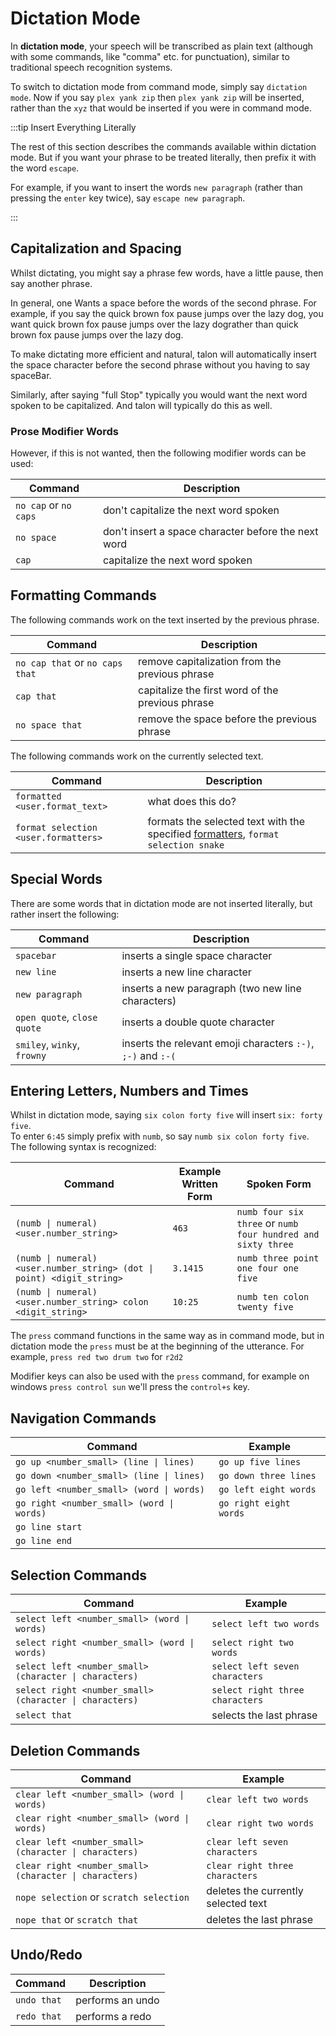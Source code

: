 # Dictation Mode

In **dictation mode**, your speech will be transcribed as plain text (although with some commands, like "comma" etc. for punctuation), similar to traditional speech recognition systems.

To switch to dictation mode from command mode, simply say `dictation mode`. Now if you say `plex yank zip` then `plex yank zip` will be inserted, rather than the `xyz` that would be inserted if you were in command mode.

:::tip Insert Everything Literally

The rest of this section describes the commands available within dictation mode.
But if you want your phrase to be treated literally, then prefix it with the word `escape`.

For example, if you want to insert the words `new paragraph` (rather than pressing the `enter` key twice), say `escape new paragraph`.


:::



## Capitalization and Spacing

Whilst dictating, you might say a  phrase few words, have a little pause, then say  another phrase.

In general, one Wants a space before the words of the second phrase. For example, if you say the quick brown fox pause jumps over the lazy dog,
you want quick brown fox pause jumps over the lazy dograther than quick brown fox pause jumps over the lazy dog.

To make dictating more efficient  and natural, talon will automatically insert the space character before the second phrase without you having to say spaceBar.

Similarly, after saying "full Stop" typically you would want the next  word spoken to be capitalized. And talon will typically do this as well.

### Prose Modifier Words

However, if this is not wanted, then the following modifier words can be used:

| Command                     | Description                                                  |
| --------------------------- | ------------------------------------------------------------ |
| `no cap` or `no caps`                  | don't capitalize the  next word   spoken                         |
| `no space`                  | don't insert a space character before the next word                          |
| `cap`                  | capitalize the  next word   spoken                          |
 
## Formatting Commands

The following commands work on the text inserted by the previous phrase.

| Command                     | Description                                                  |
| --------------------------- | ------------------------------------------------------------ |
| `no cap that` or `no caps that`                  | remove capitalization from the previous phrase             |
| `cap that`                 | capitalize the first word of the previous phrase             |
| `no space that`                 | remove the space before the previous phrase             |


The following commands work on the currently selected text.

| Command                     | Description                                                  |
| --------------------------- | ------------------------------------------------------------ |
| `formatted <user.format_text>`                 | what does this do?             |
| `format selection <user.formatters>`                 | formats the selected text with the specified [formatters](/docs/Basic%20Usage/formatters.md), `format selection snake`            |


## Special Words

There are some words that in dictation mode are not inserted literally, but rather insert the following:



| Command                     | Description                                                  |
| --------------------------- | ------------------------------------------------------------ |
| `spacebar`                  | inserts a single space character                             |
| `new line`                  | inserts a new line character                                 |
| `new paragraph`             | inserts a new paragraph (two new line characters)            |
| `open quote`, `close quote` | inserts a double quote character                             |
| `smiley`, `winky`, `frowny` | inserts the relevant emoji characters `:-)`, `;-)` and `:-(` |

## Entering Letters, Numbers and Times

Whilst in dictation mode, saying `six colon forty five` will insert `six: forty five`.  
To enter `6:45` simply prefix with `numb`, so say `numb six colon forty five`. 
The following syntax is recognized:


| Command                                                                | Example Written Form | Spoken Form                                                  |
| ---------------------------------------------------------------------- | -------------------- | ------------------------------------------------------------ |
| `(numb \| numeral) <user.number_string>`                               | `463`                | `numb four six three` or `numb four hundred and sixty three` |
| `(numb \| numeral) <user.number_string> (dot \| point) <digit_string>` | `3.1415`             | `numb three point one four one five`                         |
| `(numb \| numeral) <user.number_string> colon <digit_string>`          | `10:25`              | `numb ten colon twenty five`                                 |

The `press` command functions in the same way as in command mode, but in dictation mode the `press` must be at the beginning of the utterance. For example, `press red two drum two` for `r2d2`

Modifier keys can also be used with the `press` command, for example on windows `press control sun` we'll press the `control+s` key.

## Navigation Commands


| Command                                 | Example                  |
| --------------------------------------- | ------------------------------------------- |
| `go up <number_small> (line \| lines)`           | `go up five lines` |
| `go down <number_small> (line \| lines)`           | `go down three lines` |
| `go left <number_small> (word \| words)`           | `go left eight words` |
| `go right <number_small> (word \| words)`           | `go right eight words` |
| `go line start`           |  |
| `go line end`           |  |


## Selection Commands

| Command                                 | Example                  |
| --------------------------------------- | ------------------------------------------- |
| `select left <number_small> (word \| words)`           | `select left two words` |
| `select right <number_small> (word \| words)`           | `select right two words` |
| `select left <number_small> (character \| characters)`           | `select left seven characters` |
| `select right <number_small> (character \| characters)`           | `select right three characters` |
| `select that`           | selects the last phrase |

## Deletion Commands

| Command                                 | Example                  |
| --------------------------------------- | ------------------------------------------- |
| `clear left <number_small> (word \| words)`           | `clear left two words` |
| `clear right <number_small> (word \| words)`           | `clear right two words` |
| `clear left <number_small> (character \| characters)`           | `clear left seven characters` |
| `clear right <number_small> (character \| characters)`           | `clear right three characters` |
| `nope selection` or `scratch selection`           | deletes the currently selected text |
| `nope that` or `scratch that`           | deletes the last phrase |


## Undo/Redo

| Command                               | Description                                                                 |
| ------------------------------------- | --------------------------------------------------------------------------- |
| `undo that`                      | performs an undo                                   |
| `redo that`            | performs a redo |


